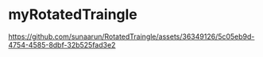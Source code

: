 # myRotatedTraingle




https://github.com/sunaarun/RotatedTraingle/assets/36349126/5c05eb9d-4754-4585-8dbf-32b525fad3e2

